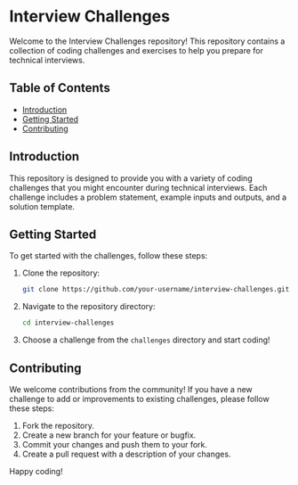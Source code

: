 # Interview Challenges

Welcome to the Interview Challenges repository! This repository contains a collection of coding challenges and exercises to help you prepare for technical interviews.

## Table of Contents

- [Introduction](#introduction)
- [Getting Started](#getting-started)
- [Contributing](#contributing)

## Introduction

This repository is designed to provide you with a variety of coding challenges that you might encounter during technical interviews. Each challenge includes a problem statement, example inputs and outputs, and a solution template.

## Getting Started

To get started with the challenges, follow these steps:

1. Clone the repository:
   ```bash
   git clone https://github.com/your-username/interview-challenges.git
   ```
2. Navigate to the repository directory:
   ```bash
   cd interview-challenges
   ```
3. Choose a challenge from the `challenges` directory and start coding!

## Contributing

We welcome contributions from the community! If you have a new challenge to add or improvements to existing challenges, please follow these steps:

1. Fork the repository.
2. Create a new branch for your feature or bugfix.
3. Commit your changes and push them to your fork.
4. Create a pull request with a description of your changes.

Happy coding!
